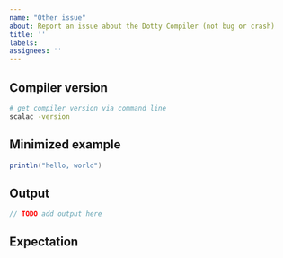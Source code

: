 ```yaml
---
name: "Other issue"
about: Report an issue about the Dotty Compiler (not bug or crash)
title: ''
labels:
assignees: ''
---
```


## Compiler version

``` bash
# get compiler version via command line
scalac -version
```

## Minimized example

```Scala
println("hello, world")
```

## Output

```scala
// TODO add output here
```

## Expectation
